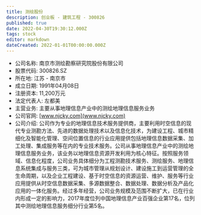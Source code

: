 ```yaml
---
title: 测绘股份
description: 创业板 - 建筑工程 - 300826
published: true
date: 2022-04-30T19:30:12.000Z
tags: stock
editor: markdown
dateCreated: 2022-01-01T00:00:00.000Z
---
```


- 公司名称: 南京市测绘勘察研究院股份有限公司
- 股票代码: 300826.SZ
- 所在地: 江苏 - 南京市
- 成立日期: 1991年04月08日
- 注册资本: 11,200万元
- 法定代表人: 左都美
- 主营业务: 主要从事地理信息产业中的测绘地理信息服务业务
- 公司官网: [www.njcky.com](www.njcky.com)
- 公司介绍: 公司作为专业的地理信息技术服务提供商，主要利用时空信息的现代专业测勘方法、先进的数据处理技术以及信息化技术，为建设工程、城市精细化及智能化管理、空间位置信息的行业应用提供包括地理信息数据采集、加工处理、集成服务等在内的专业技术服务。公司从事地理信息产业中的测绘地理信息服务业务，该业务以地理信息资源开发利用为核心特征。按照服务领域、信息化程度，公司业务具体细分为工程测勘技术服务、测绘服务、地理信息系统集成与服务三类，可为城市管理从规划设计、建设施工到运营管理的全生命周期，以及企业工程建设、基于时空信息的资源运营、维护、服务等行业应用提供从时空信息数据采集、多源数据整合、数据处理、数据分析及产品化应用的一体化服务。经过多年经营，公司业务规模及范围不断扩大，已在行业内形成一定的影响力，2017年度位列中国地理信息产业百强企业第17名，位列其中测绘地理信息服务细分行业第5名。


